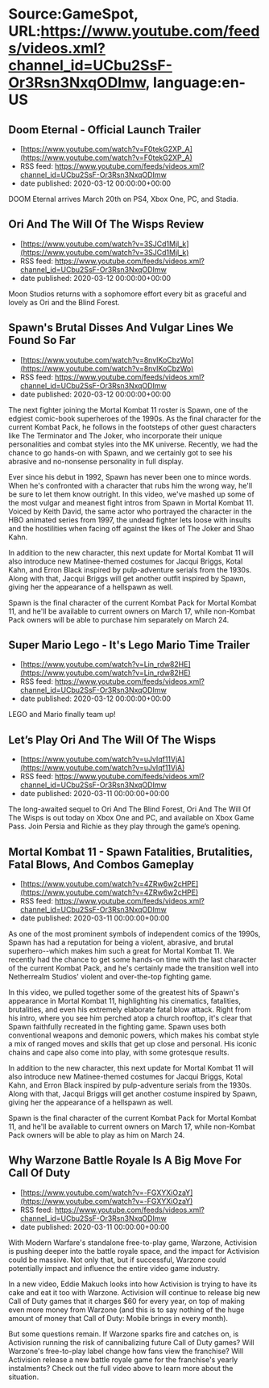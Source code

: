 # Source:GameSpot, URL:https://www.youtube.com/feeds/videos.xml?channel_id=UCbu2SsF-Or3Rsn3NxqODImw, language:en-US

## Doom Eternal - Official Launch Trailer
 - [https://www.youtube.com/watch?v=F0tekG2XP_A](https://www.youtube.com/watch?v=F0tekG2XP_A)
 - RSS feed: https://www.youtube.com/feeds/videos.xml?channel_id=UCbu2SsF-Or3Rsn3NxqODImw
 - date published: 2020-03-12 00:00:00+00:00

DOOM Eternal arrives March 20th on PS4, Xbox One, PC, and Stadia.

## Ori And The Will Of The Wisps Review
 - [https://www.youtube.com/watch?v=3SJCd1Mjl_k](https://www.youtube.com/watch?v=3SJCd1Mjl_k)
 - RSS feed: https://www.youtube.com/feeds/videos.xml?channel_id=UCbu2SsF-Or3Rsn3NxqODImw
 - date published: 2020-03-12 00:00:00+00:00

Moon Studios returns with a sophomore effort every bit as graceful and lovely as Ori and the Blind Forest.

## Spawn's Brutal Disses And Vulgar Lines We Found So Far
 - [https://www.youtube.com/watch?v=8nvIKoCbzWo](https://www.youtube.com/watch?v=8nvIKoCbzWo)
 - RSS feed: https://www.youtube.com/feeds/videos.xml?channel_id=UCbu2SsF-Or3Rsn3NxqODImw
 - date published: 2020-03-12 00:00:00+00:00

The next fighter joining the Mortal Kombat 11 roster is Spawn, one of the edgiest comic-book superheroes of the 1990s. As the final character for the current Kombat Pack, he follows in the footsteps of other guest characters like The Terminator and The Joker, who incorporate their unique personalities and combat styles into the MK universe. Recently, we had the chance to go hands-on with Spawn, and we certainly got to see his abrasive and no-nonsense personality in full display.

Ever since his debut in 1992, Spawn has never been one to mince words. When he's confronted with a character that rubs him the wrong way, he'll be sure to let them know outright. In this video, we've mashed up some of the most vulgar and meanest fight intros from Spawn in Mortal Kombat 11. Voiced by Keith David, the same actor who portrayed the character in the HBO animated series from 1997, the undead fighter lets loose with insults and the hostilities when facing off against the likes of The Joker and Shao Kahn.

In addition to the new character, this next update for Mortal Kombat 11 will also introduce new Matinee-themed costumes for Jacqui Briggs, Kotal Kahn, and Erron Black inspired by pulp-adventure serials from the 1930s. Along with that, Jacqui Briggs will get another outfit inspired by Spawn, giving her the appearance of a hellspawn as well.

Spawn is the final character of the current Kombat Pack for Mortal Kombat 11, and he'll be available to current owners on March 17, while non-Kombat Pack owners will be able to purchase him separately on March 24.

## Super Mario Lego - It's Lego Mario Time Trailer
 - [https://www.youtube.com/watch?v=Lin_rdw82HE](https://www.youtube.com/watch?v=Lin_rdw82HE)
 - RSS feed: https://www.youtube.com/feeds/videos.xml?channel_id=UCbu2SsF-Or3Rsn3NxqODImw
 - date published: 2020-03-12 00:00:00+00:00

LEGO and Mario finally team up!

## Let’s Play Ori And The Will Of The Wisps
 - [https://www.youtube.com/watch?v=uJvIqf11VjA](https://www.youtube.com/watch?v=uJvIqf11VjA)
 - RSS feed: https://www.youtube.com/feeds/videos.xml?channel_id=UCbu2SsF-Or3Rsn3NxqODImw
 - date published: 2020-03-11 00:00:00+00:00

The long-awaited sequel to Ori And The Blind Forest, Ori And The Will Of The Wisps is out today on Xbox One and PC, and available on Xbox Game Pass. Join Persia and Richie as they play through the game’s opening.

## Mortal Kombat 11 - Spawn Fatalities, Brutalities, Fatal Blows, And Combos Gameplay
 - [https://www.youtube.com/watch?v=4ZRw6w2cHPE](https://www.youtube.com/watch?v=4ZRw6w2cHPE)
 - RSS feed: https://www.youtube.com/feeds/videos.xml?channel_id=UCbu2SsF-Or3Rsn3NxqODImw
 - date published: 2020-03-11 00:00:00+00:00

As one of the most prominent symbols of independent comics of the 1990s, Spawn has had a reputation for being a violent, abrasive, and brutal superhero--which makes him such a great for Mortal Kombat 11. We recently had the chance to get some hands-on time with the last character of the current Kombat Pack, and he's certainly made the transition well into Netherrealm Studios' violent and over-the-top fighting game.

In this video, we pulled together some of the greatest hits of Spawn's appearance in Mortal Kombat 11, highlighting his cinematics, fatalities, brutalities, and even his extremely elaborate fatal blow attack. Right from his intro, where you see him perched atop a church rooftop, it's clear that Spawn faithfully recreated in the fighting game. Spawn uses both conventional weapons and demonic powers, which makes his combat style a mix of ranged moves and skills that get up close and personal. His iconic chains and cape also come into play, with some grotesque results.

In addition to the new character, this next update for Mortal Kombat 11 will also introduce new Matinee-themed costumes for Jacqui Briggs, Kotal Kahn, and Erron Black inspired by pulp-adventure serials from the 1930s. Along with that, Jacqui Briggs will get another costume inspired by Spawn, giving her the appearance of a hellspawn as well.

Spawn is the final character of the current Kombat Pack for Mortal Kombat 11, and he'll be available to current owners on March 17, while non-Kombat Pack owners will be able to play as him on March 24.

## Why Warzone Battle Royale Is A Big Move For Call Of Duty
 - [https://www.youtube.com/watch?v=-FGXYXiOzaY](https://www.youtube.com/watch?v=-FGXYXiOzaY)
 - RSS feed: https://www.youtube.com/feeds/videos.xml?channel_id=UCbu2SsF-Or3Rsn3NxqODImw
 - date published: 2020-03-11 00:00:00+00:00

With Modern Warfare's standalone free-to-play game, Warzone, Activision is pushing deeper into the battle royale space, and the impact for Activision could be massive. Not only that, but if successful, Warzone could potentially impact and influence the entire video game industry.

In a new video, Eddie Makuch looks into how Activision is trying to have its cake and eat it too with Warzone. Activision will continue to release big new Call of Duty games that it charges $60 for every year, on top of making even more money from Warzone (and this is to say nothing of the huge amount of money that Call of Duty: Mobile brings in every month). 

But some questions remain. If Warzone sparks fire and catches on, is Activision running the risk of cannibalizing future Call of Duty games? Will Warzone's free-to-play label change how fans view the franchise? Will Activision release a new battle royale game for the franchise's yearly instalments? Check out the full video above to learn more about the situation.

